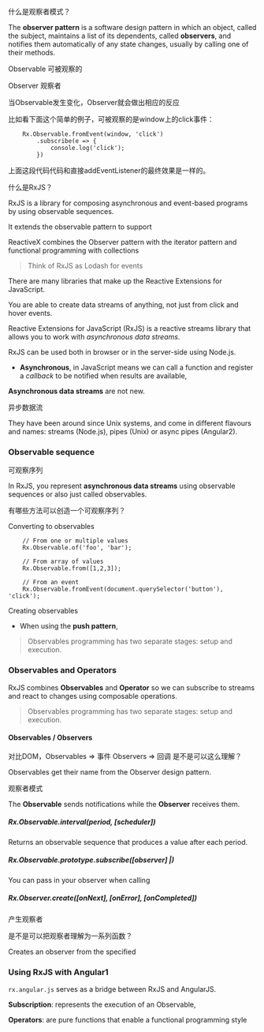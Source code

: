 什么是观察者模式？

The **observer pattern** is a software design pattern in which an object, called the subject, maintains a list of its dependents, called **observers**, and notifies them automatically of any state changes, usually by calling one of their methods.

Observable 可被观察的

Observer 观察者

当Observable发生变化，Observer就会做出相应的反应

比如看下面这个简单的例子，可被观察的是window上的click事件：

        Rx.Observable.fromEvent(window, 'click')
            .subscribe(e => {
                console.log('click');
            })
            
上面这段代码代码和直接addEventListener的最终效果是一样的。

什么是RxJS？

RxJS is a library for composing asynchronous and event-based programs by using observable sequences.

It extends the observable pattern to support 

ReactiveX combines the Observer pattern with the iterator pattern and functional programming with collections 

> Think of RxJS as Lodash for events

There are many libraries that make up the Reactive Extensions for JavaScript.

You are able to create data streams of anything, not just from click and hover events.

Reactive Extensions for JavaScript (RxJS) is a reactive streams library that allows you to work with *asynchronous data streams*. 

RxJS can be used both in browser or in the server-side using Node.js.

- **Asynchronous**, in JavaScript means we can call a function and register a *callback* to be notified when results are available,  

**Asynchronous data streams** are not new.

异步数据流

They have been around since Unix systems, and come in different flavours and names: streams (Node.js), pipes (Unix) or async pipes (Angular2).

### Observable sequence

可观察序列

In RxJS, you represent **asynchronous data streams** using observable sequences or also just called observables.

有哪些方法可以创造一个可观察序列？

Converting to observables

        // From one or multiple values
        Rx.Observable.of('foo', 'bar');
        
        // From array of values
        Rx.Observable.from([1,2,3]);
        
        // From an event
        Rx.Observable.fromEvent(document.querySelector('button'), 'click');
        
Creating observables        
        
- When using the **push pattern**, 

> Observables programming has two separate stages: setup and execution.

### Observables and Operators

RxJS combines **Observables** and **Operator** so we can subscribe to streams and react to changes using composable operations.

> Observables programming has two separate stages: setup and execution.

#### Observables / Observers

对比DOM，Observables => 事件  Observers => 回调 是不是可以这么理解？

Observables get their name from the Observer design pattern.

观察者模式

The **Observable** sends notifications while the **Observer** receives them.

##### Rx.Observable.interval(period, [scheduler])

Returns an observable sequence that produces a value after each period.

##### Rx.Observable.prototype.subscribe([observer] |)

You can pass in your observer when calling 

##### Rx.Observer.create([onNext], [onError], [onCompleted])

产生观察者

是不是可以把观察者理解为一系列函数？

Creates an observer from the specified 

### Using RxJS with Angular1

`rx.angular.js` serves as a bridge between RxJS and AngularJS.

**Subscription**: represents the execution of an Observable, 

**Operators**: are pure functions that enable a functional programming style 